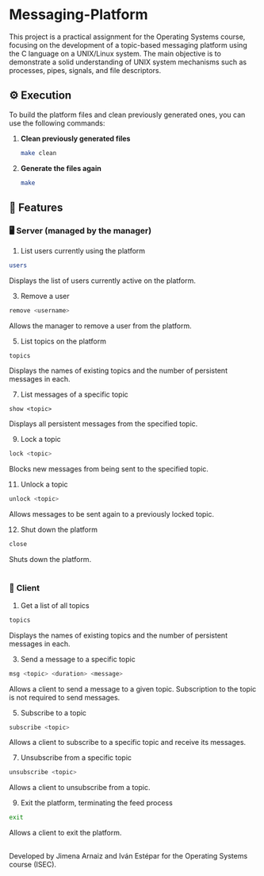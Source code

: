# Messaging-Platform
This project is a practical assignment for the Operating Systems course, focusing on the development of a topic-based messaging platform using the C language on a UNIX/Linux system.  The main objective is to demonstrate a solid understanding of UNIX system mechanisms such as processes, pipes, signals, and file descriptors.

## ⚙️ Execution

To build the platform files and clean previously generated ones, you can use the following commands:

1. **Clean previously generated files**  
   ```bash
   make clean

2. **Generate the files again**  
   ```bash
   make

## 🚀 Features

### 🖥️ **Server (managed by the manager)**

1. List users currently using the platform
 ```bash
users
 ```
Displays the list of users currently active on the platform.

3. Remove a user
```bash
remove <username>
```
Allows the manager to remove a user from the platform.

5. List topics on the platform
```
topics
```
Displays the names of existing topics and the number of persistent messages in each.

7. List messages of a specific topic
```
show <topic>
```
Displays all persistent messages from the specified topic.

9. Lock a topic
```bash
lock <topic>
```
Blocks new messages from being sent to the specified topic.

11. Unlock a topic
```bash
unlock <topic>
```
Allows messages to be sent again to a previously locked topic.

12. Shut down the platform
```bash
close
```
Shuts down the platform.  
<br>

### 👤 **Client**

1. Get a list of all topics
```bash
topics
```

Displays the names of existing topics and the number of persistent messages in each.

3. Send a message to a specific topic
```bash
msg <topic> <duration> <message>
```
Allows a client to send a message to a given topic. Subscription to the topic is not required to send messages.

5. Subscribe to a topic
```bash
subscribe <topic>
```
Allows a client to subscribe to a specific topic and receive its messages.

7. Unsubscribe from a specific topic
```bash
unsubscribe <topic>
```
Allows a client to unsubscribe from a topic.

9. Exit the platform, terminating the feed process
```bash
exit
```
Allows a client to exit the platform.

##
Developed by Jimena Arnaiz and Iván Estépar for the Operating Systems course (ISEC).
